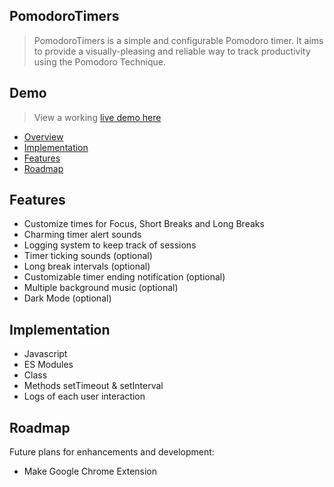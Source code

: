 
## PomodoroTimers

> PomodoroTimers is a simple and configurable Pomodoro timer. It aims to provide a visually-pleasing and reliable way to track productivity using the Pomodoro Technique.


## Demo
> View a working [live demo here](https://pomodorotimerbyak.netlify.app/)

- [Overview](#overview)
- [Implementation](#implementation)
- [Features](#features)
- [Roadmap](#roadmap)



## Features
- Customize times for Focus, Short Breaks and Long Breaks
- Charming timer alert sounds
- Logging system to keep track of sessions
- Timer ticking sounds (optional)
- Long break intervals (optional)
- Customizable timer ending notification (optional)
- Multiple background music (optional)
- Dark Mode (optional)


## Implementation

* Javascript
* ES Modules
* Class
* Methods setTimeout & setInterval 
* Logs of each user interaction


## Roadmap
Future plans for enhancements and development:
- Make Google Chrome Extension